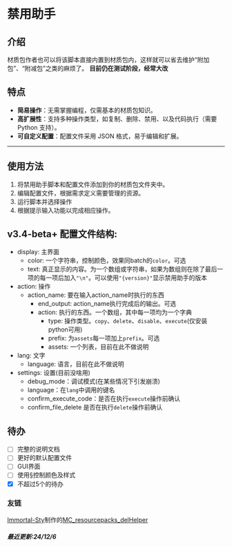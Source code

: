 # 禁用助手

## 介绍
材质包作者也可以将该脚本直接内置到材质包内，这样就可以省去维护“附加包”、“附减包”之类的麻烦了。
**目前仍在测试阶段，经常大改**

## 特点

- **简易操作**：无需掌握编程，仅需基本的材质包知识。
- **高扩展性**：支持多种操作类型，如复制、删除、禁用、以及代码执行（需要 Python 支持）。
- **可自定义配置**：配置文件采用 JSON 格式，易于编辑和扩展。	

---

## 使用方法
1. 将禁用助手脚本和配置文件添加到你的材质包文件夹中。
2. 编辑配置文件，根据需求定义需要管理的资源。
3. 运行脚本并选择操作
4. 根据提示输入功能以完成相应操作。

## v3.4-beta+ 配置文件结构:

- display: 主界面
  - color: 一个字符串，控制颜色，效果同batch的`color`。可选
  - text: 真正显示的内容。为一个数组或字符串，如果为数组则在除了最后一项的每一项后加入`"\n"`。可以使用`"{version}"`显示禁用助手的版本
- action: 操作
  - action_name: 要在输入action_name时执行的东西
    - end_output: action_name执行完成后的输出。可选
    - action: 执行的东西。一个数组，其中每一项均为一个字典
        - type: 操作类型。`copy`、`delete`、`disable`、`execute`(仅安装python可用)
        - prefix: 为`assets`每一项加上`prefix`。可选
        - assets: 一个列表，目前在此不做说明
- lang: 文字
  - language: 语言，目前在此不做说明
- settings: 设置(目前没啥用)
  - debug_mode：调试模式(在某些情况下引发崩溃)
  - language：在`lang`中调用的键名
  - confirm_execute_code：是否在执行`execute`操作前确认
  - confirm_file_delete 是否在执行`delete`操作前确认

## 待办

- [ ] 完整的说明文档
- [ ] 更好的默认配置文件
- [ ] GUI界面
- [ ] 使用§控制颜色及样式
- [x] 不超过5个的待办

### 友链

[Immortal-Sty](https://github.com/Immortal-Sty)制作的[MC_resourcepacks_delHelper][MC_resourcepacks_delHelper]

[v1.0-beta]: https://github.com/LIBPS/Disable_Helper "被作者不小心删了"
[v2.0-beta]: https://github.com/LIBPS/Disable_Helper/releases/tag/Beta "v2.0-beta项目链接"
[v3.0-beta]: https://github.com/LIBPS/Disable_Helper/releases/tag/v3.3.2-beta "v3.0-beta项目链接"

[MC_resourcepacks_delHelper]: https://github.com/Immortal-Sty/MC_resourcepacks_delHelper "一个v1.0-beta的改版"

##### 最近更新:24/12/6